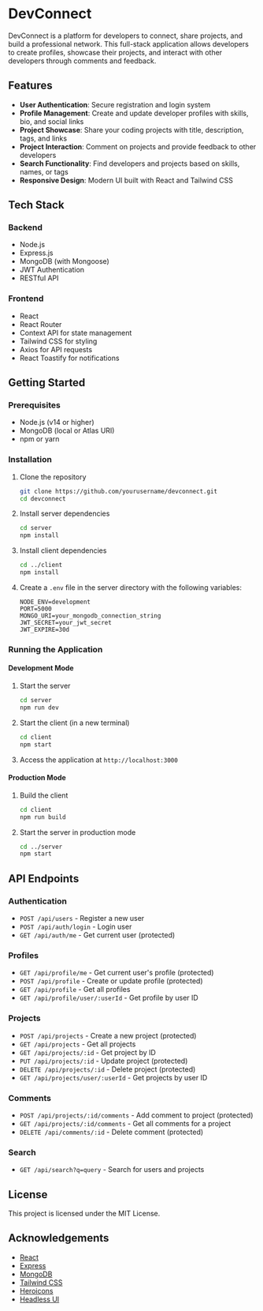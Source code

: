 # DevConnect

DevConnect is a platform for developers to connect, share projects, and build a professional network. This full-stack application allows developers to create profiles, showcase their projects, and interact with other developers through comments and feedback.

## Features

- **User Authentication**: Secure registration and login system
- **Profile Management**: Create and update developer profiles with skills, bio, and social links
- **Project Showcase**: Share your coding projects with title, description, tags, and links
- **Project Interaction**: Comment on projects and provide feedback to other developers
- **Search Functionality**: Find developers and projects based on skills, names, or tags
- **Responsive Design**: Modern UI built with React and Tailwind CSS

## Tech Stack

### Backend
- Node.js
- Express.js
- MongoDB (with Mongoose)
- JWT Authentication
- RESTful API

### Frontend
- React
- React Router
- Context API for state management
- Tailwind CSS for styling
- Axios for API requests
- React Toastify for notifications

## Getting Started

### Prerequisites

- Node.js (v14 or higher)
- MongoDB (local or Atlas URI)
- npm or yarn

### Installation

1. Clone the repository
   ```bash
   git clone https://github.com/yourusername/devconnect.git
   cd devconnect
   ```

2. Install server dependencies
   ```bash
   cd server
   npm install
   ```

3. Install client dependencies
   ```bash
   cd ../client
   npm install
   ```

4. Create a `.env` file in the server directory with the following variables:
   ```
   NODE_ENV=development
   PORT=5000
   MONGO_URI=your_mongodb_connection_string
   JWT_SECRET=your_jwt_secret
   JWT_EXPIRE=30d
   ```

### Running the Application

#### Development Mode

1. Start the server
   ```bash
   cd server
   npm run dev
   ```

2. Start the client (in a new terminal)
   ```bash
   cd client
   npm start
   ```

3. Access the application at `http://localhost:3000`

#### Production Mode

1. Build the client
   ```bash
   cd client
   npm run build
   ```

2. Start the server in production mode
   ```bash
   cd ../server
   npm start
   ```

## API Endpoints

### Authentication
- `POST /api/users` - Register a new user
- `POST /api/auth/login` - Login user
- `GET /api/auth/me` - Get current user (protected)

### Profiles
- `GET /api/profile/me` - Get current user's profile (protected)
- `POST /api/profile` - Create or update profile (protected)
- `GET /api/profile` - Get all profiles
- `GET /api/profile/user/:userId` - Get profile by user ID

### Projects
- `POST /api/projects` - Create a new project (protected)
- `GET /api/projects` - Get all projects
- `GET /api/projects/:id` - Get project by ID
- `PUT /api/projects/:id` - Update project (protected)
- `DELETE /api/projects/:id` - Delete project (protected)
- `GET /api/projects/user/:userId` - Get projects by user ID

### Comments
- `POST /api/projects/:id/comments` - Add comment to project (protected)
- `GET /api/projects/:id/comments` - Get all comments for a project
- `DELETE /api/comments/:id` - Delete comment (protected)

### Search
- `GET /api/search?q=query` - Search for users and projects

## License

This project is licensed under the MIT License.

## Acknowledgements

- [React](https://reactjs.org/)
- [Express](https://expressjs.com/)
- [MongoDB](https://www.mongodb.com/)
- [Tailwind CSS](https://tailwindcss.com/)
- [Heroicons](https://heroicons.com/)
- [Headless UI](https://headlessui.dev/)